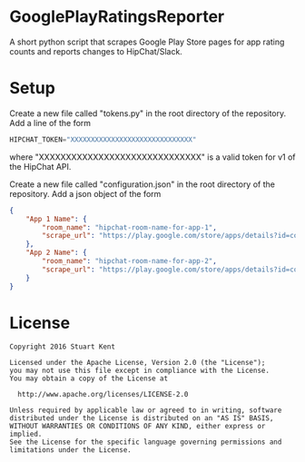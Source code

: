# GooglePlayRatingsReporter
A short python script that scrapes Google Play Store pages for app rating counts and reports changes to HipChat/Slack.

# Setup
Create a new file called "tokens.py" in the root directory of the repository. Add a line of the form

```python
HIPCHAT_TOKEN="XXXXXXXXXXXXXXXXXXXXXXXXXXXXXX"
```

where "XXXXXXXXXXXXXXXXXXXXXXXXXXXXXX" is a valid token for v1 of the HipChat API.

Create a new file called "configuration.json" in the root directory of the repository. Add a json object of the form

```json
{
    "App 1 Name": {
        "room_name": "hipchat-room-name-for-app-1",
        "scrape_url": "https://play.google.com/store/apps/details?id=com.example.app1&hl=en"
    },
    "App 2 Name": {
        "room_name": "hipchat-room-name-for-app-2",
        "scrape_url": "https://play.google.com/store/apps/details?id=com.example.app2&hl=en"
    }
}
```

# License

```
Copyright 2016 Stuart Kent

Licensed under the Apache License, Version 2.0 (the "License");
you may not use this file except in compliance with the License.
You may obtain a copy of the License at

  http://www.apache.org/licenses/LICENSE-2.0

Unless required by applicable law or agreed to in writing, software
distributed under the License is distributed on an "AS IS" BASIS,
WITHOUT WARRANTIES OR CONDITIONS OF ANY KIND, either express or implied.
See the License for the specific language governing permissions and
limitations under the License.
```
